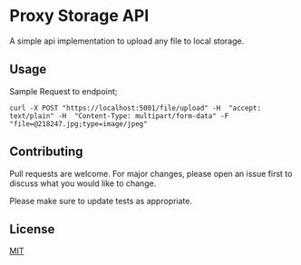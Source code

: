 # Proxy Storage API

A simple api implementation to upload any file to local storage.

## Usage

Sample Request to endpoint;
```shell
curl -X POST "https://localhost:5001/file/upload" -H  "accept: text/plain" -H  "Content-Type: multipart/form-data" -F "file=@218247.jpg;type=image/jpeg"
```

## Contributing
Pull requests are welcome. For major changes, please open an issue first to discuss what you would like to change.

Please make sure to update tests as appropriate.

## License
[MIT](https://choosealicense.com/licenses/mit/)